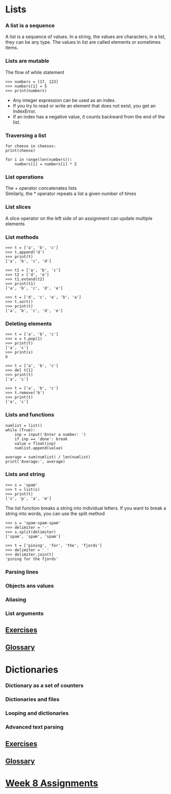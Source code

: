 # Lists

### A list is a sequence
 A list is a sequence of values. In a string, the values are characters; in a list, they can be any type. The values in list are called elements or sometimes items.

### Lists are mutable
The flow of while statement

    >>> numbers = [17, 123]
    >>> numbers[1] = 5
    >>> print(numbers)
* Any integer expression can be used as an index.
* If you try to read or write an element that does not exist, you get an IndexError.
* If an index has a negative value, it counts backward from the end of the list.

### Traversing a list

    for cheese in cheeses:
    print(cheese)

    for i in range(len(numbers)):
        numbers[i] = numbers[i] * 2

### List operations
The + operator concatenates lists<br>
Similarly, the * operator repeats a list a given number of times

### List slices
A slice operator on the left side of an assignment can update multiple elements

### List methods

    >>> t = ['a', 'b', 'c']
    >>> t.append('d')
    >>> print(t)
    ['a', 'b', 'c', 'd']

    >>> t1 = ['a', 'b', 'c']
    >>> t2 = ['d', 'e']
    >>> t1.extend(t2)
    >>> print(t1)
    ['a', 'b', 'c', 'd', 'e']

    >>> t = ['d', 'c', 'e', 'b', 'a']
    >>> t.sort()
    >>> print(t)
    ['a', 'b', 'c', 'd', 'e']

### Deleting elements

    >>> t = ['a', 'b', 'c']
    >>> x = t.pop(1)
    >>> print(t)
    ['a', 'c']
    >>> print(x)
    b

    >>> t = ['a', 'b', 'c']
    >>> del t[1]
    >>> print(t)
    ['a', 'c']

    >>> t = ['a', 'b', 'c']
    >>> t.remove('b')
    >>> print(t)
    ['a', 'c']


### Lists and functions

    numlist = list()
    while (True):
        inp = input('Enter a number: ')
        if inp == 'done': break
        value = float(inp)
        numlist.append(value)

    average = sum(numlist) / len(numlist)
    print('Average:', average)

### Lists and string

    >>> s = 'spam'
    >>> t = list(s)
    >>> print(t)
    ['s', 'p', 'a', 'm']

The list function breaks a string into individual letters. If you want to break a string into words, you can use the split method

    >>> s = 'spam-spam-spam'
    >>> delimiter = '-'
    >>> s.split(delimiter)
    ['spam', 'spam', 'spam']

    >>> t = ['pining', 'for', 'the', 'fjords']
    >>> delimiter = ' '
    >>> delimiter.join(t)
    'pining for the fjords'

### Parsing lines

### Objects ans values

### Aliasing

### List arguments


## [Exercises](./exercises_list.md)

## [Glossary](./glossary_list.md)


# Dictionaries

### Dictionary as a set of counters

### Dictionaries and files

### Looping and dictionaries

### Advanced text parsing


## [Exercises](./exercises_dict.md)

## [Glossary](./glossary_dict.md)

# [Week 8 Assignments](assignment.md)